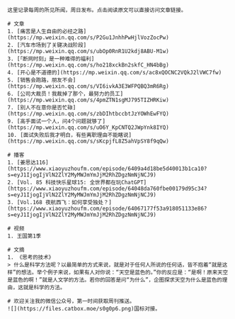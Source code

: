     这里记录每周的所见所闻，周日发布。点击阅读原文可以直接访问文章链接。
    
    # 文章
    1. [痛苦是人生自由的必经之路](https://mp.weixin.qq.com/s/P2Gu1JnhhPwHjlVozZocPw)
    2. [汽车市场到了关键决战阶段](https://mp.weixin.qq.com/s/ubOp0RnR1U2kdj8ABU-M1w)
    3. [「断网时刻」是一种难得的福利](https://mp.weixin.qq.com/s/ho218xckBn2skfC_HN4bBg)
    4. [开心是不道德的](https://mp.weixin.qq.com/s/ac8xQOCNC2VQkJ2lVWC7fw)
    5. [销售会跑路，朋友不会](https://mp.weixin.qq.com/s/VI6ivkA3E3WFPQBQ3mR6Rg)
    6. [公司大裁员！我裁掉了那个，最努力的员工](https://mp.weixin.qq.com/s/4pmZTN1sgMJ795TIZHRKiw)
    7. [别人不在意你是否忙碌](https://mp.weixin.qq.com/s/zbDIhtbccbtJzYOWhEwFYQ)
    9. [高手面试一个人，问4个问题就够了](https://mp.weixin.qq.com/s/uO6Y_KpCNTQ2JWpYnk8IYQ)
    10. [面试失败后我才明白，有些离职理由不能瞎说](https://mp.weixin.qq.com/s/sKcpjfL8Z5ahVpSY8f9qQw)
    
    # 播客
    1. [姜思达116](https://www.xiaoyuzhoufm.com/episode/6409a4d18be5d40013b1ca10?s=eyJ1IjogIjVlN2ZlY2MyMWJmYmJjM2RhZDgzNmNjNCJ9)
    2. [Vol. 85 科技快乐星球15: 全世界都在玩ChatGPT](https://www.xiaoyuzhoufm.com/episode/64048da760fbe00179d95c34?s=eyJ1IjogIjVlN2ZlY2MyMWJmYmJjM2RhZDgzNmNjNCJ9)
    3. [Vol.168 夜航西飞：如何享受独处？](https://www.xiaoyuzhoufm.com/episode/64067177f53a918051133e86?s=eyJ1IjogIjVlN2ZlY2MyMWJmYmJjM2RhZDgzNmNjNCJ9)
    
    # 视频
    1. 王国第1季
    
    # 文摘
    1. 《思考的技术》
    > 什么是科学方法呢？以最简单的方式来说，就是对于任何人所说的任何话，皆不抱着“就是这样”的想法。举个例子来说，如果有人对你说：“天空是蓝色的。”你的反应是：“是啊！原来天空是蓝色的啊！”就是人文学的方法。若你的回答是问“为什么”，企图探求天空为什么是蓝色的理由，这就是科学的方法。
    
    # 欢迎关注我的微信公众号，第一时间获取周刊推送。
    ![](https://files.catbox.moe/s0g0p6.png)国标对接。